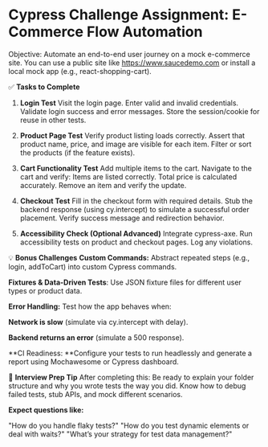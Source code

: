 # Cypress Challenge Assignment: E-Commerce Flow Automation
Objective:
Automate an end-to-end user journey on a mock e-commerce site. You can use a public site like https://www.saucedemo.com or install a local mock app (e.g., react-shopping-cart).

✅ **Tasks to Complete**
1. **Login Test**
Visit the login page.
Enter valid and invalid credentials.
Validate login success and error messages.
Store the session/cookie for reuse in other tests.

2. **Product Page Test**
Verify product listing loads correctly.
Assert that product name, price, and image are visible for each item.
Filter or sort the products (if the feature exists).

3. **Cart Functionality Test**
Add multiple items to the cart.
Navigate to the cart and verify:
Items are listed correctly.
Total price is calculated accurately.
Remove an item and verify the update.

4. **Checkout Test**
Fill in the checkout form with required details.
Stub the backend response (using cy.intercept) to simulate a successful order placement.
Verify success message and redirection behavior.

5. **Accessibility Check (Optional Advanced)**
Integrate cypress-axe.
Run accessibility tests on product and checkout pages.
Log any violations.

💡 **Bonus Challenges**
**Custom Commands:** Abstract repeated steps (e.g., login, addToCart) into custom Cypress commands.

**Fixtures & Data-Driven Tests**: Use JSON fixture files for different user types or product data.

**Error Handling:** Test how the app behaves when:

**Network is slow** (simulate via cy.intercept with delay).

**Backend returns an error** (simulate a 500 response).

**CI Readiness: **Configure your tests to run headlessly and generate a report using Mochawesome or Cypress dashboard.

🧠 **Interview Prep Tip**
After completing this:
Be ready to explain your folder structure and why you wrote tests the way you did.
Know how to debug failed tests, stub APIs, and mock different scenarios.

**Expect questions like:**

"How do you handle flaky tests?"
"How do you test dynamic elements or deal with waits?"
"What’s your strategy for test data management?"
